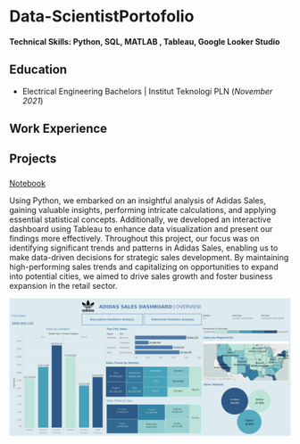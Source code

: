 # Data-ScientistPortofolio

#### Technical Skills: Python, SQL, MATLAB , Tableau, Google Looker Studio

## Education	        		
- Electrical Engineering Bachelors | Institut Teknologi PLN (_November 2021_)

## Work Experience

## Projects
### 

[Notebook](https://github.com/AjisatrioW96/Milestone1)

Using Python, we embarked on an insightful analysis of Adidas Sales, gaining valuable insights, performing intricate calculations, and applying essential statistical concepts. Additionally, we developed an interactive dashboard using Tableau to enhance data visualization and present our findings more effectively. Throughout this project, our focus was on identifying significant trends and patterns in Adidas Sales, enabling us to make data-driven decisions for strategic sales development. By maintaining high-performing sales trends and capitalizing on opportunities to expand into potential cities, we aimed to drive sales growth and foster business expansion in the retail sector.

![EEG Band Discovery](/assets/milestone1/Main.png)

### 

